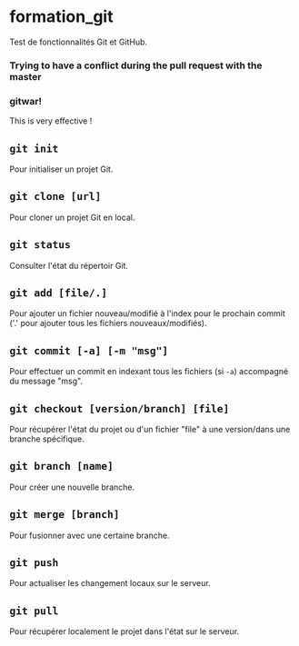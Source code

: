 ﻿# formation_git
Test de fonctionnalités Git et GitHub.

### Trying to have a conflict during the pull request with the master
### gitwar!
This is very effective !

## ``` git init ```
Pour initialiser un projet Git.

## ``` git clone [url] ```
Pour cloner un projet Git en local.

## ``` git status ```
Consulter l'état du répertoir Git.

## ``` git add [file/.] ```
Pour ajouter un fichier nouveau/modifié à l'index pour le prochain commit ('.' pour ajouter tous les fichiers nouveaux/modifiés).

## ``` git commit [-a] [-m "msg"] ```
Pour effectuer un commit en indexant tous les fichiers (si ``` -a ```) accompagné du message "msg".

## ``` git checkout [version/branch] [file] ```
Pour récupérer l'état du projet ou d'un fichier "file" à une version/dans une branche spécifique.

## ``` git branch [name] ```
Pour créer une nouvelle branche.

## ``` git merge [branch] ```
Pour fusionner avec une certaine branche.

## ``` git push ```
Pour actualiser les changement locaux sur le serveur.

## ``` git pull ```
Pour récupérer localement le projet dans l'état sur le serveur.
